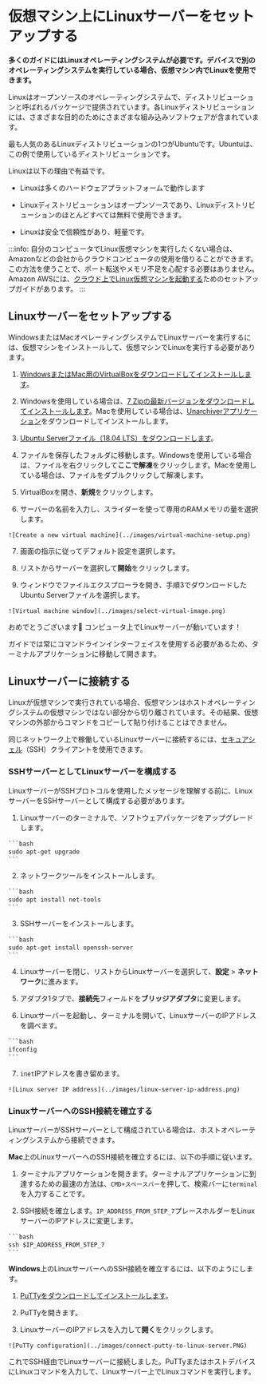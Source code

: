 # 仮想マシン上にLinuxサーバーをセットアップする
<!-- # Set up a Linux server on a virtual machine -->

**多くのガイドにはLinuxオペレーティングシステムが必要です。デバイスで別のオペレーティングシステムを実行している場合、仮想マシン内でLinuxを使用できます。**
<!-- **Many guides require a Linux operating system. If your device is running a different operating system, you can use Linux inside a virtual machine.** -->

Linuxはオープンソースのオペレーティングシステムで、ディストリビューションと呼ばれるパッケージで提供されています。各Linuxディストリビューションには、さまざまな目的のためにさまざまな組み込みソフトウェアが含まれています。
<!-- Linux is an open-source operating system, which can come in packages called distributions. Each Linux distribution includes different built-in software for different goals. -->

最も人気のあるLinuxディストリビューションの1つがUbuntuです。Ubuntuは、この例で使用しているディストリビューションです。
<!-- One of the most popular Linux distributions is Ubuntu, which is the distribution that we use in our examples. -->

Linuxは以下の理由で有益です。
<!-- Linux is beneficial for the following reasons: -->
- Linuxは多くのハードウェアプラットフォームで動作します
<!-- - Linux runs on many hardware platforms -->
- Linuxディストリビューションはオープンソースであり、Linuxディストリビューションのほとんどすべては無料で使用できます。
<!-- - Linux distributions are open-source and almost all of them are free to use -->
- Linuxは安全で信頼性があり、軽量です。
<!-- - Linux is secure, reliable, and lightweight -->

:::info:
自分のコンピュータでLinux仮想マシンを実行したくない場合は、Amazonなどの会社からクラウドコンピュータの使用を借りることができます。この方法を使うことで、ポート転送やメモリ不足を心配する必要はありません。Amazon AWSには、[クラウド上でLinux仮想マシンを起動する](https://aws.amazon.com/getting-started/tutorials/launch-a-virtual-machine/)ためのセットアップガイドがあります。
:::
<!-- :::info: -->
<!-- If you don't want to run a Linux virtual machine on your own computer, you can rent the use of a cloud computer from a company such as Amazon. By using this approach, you don't need to worry about port forwarding or running out of memory. Amazon AWS has a setup guide for [launching a Linux virtual machine on their cloud](https://aws.amazon.com/getting-started/how-to-guides/launch-a-virtual-machine/). -->
<!-- ::: -->

## Linuxサーバーをセットアップする
<!-- ## Set up a Linux server -->

WindowsまたはMacオペレーティングシステムでLinuxサーバーを実行するには、仮想マシンをインストールして、仮想マシンでLinuxを実行する必要があります。
<!-- To run a Linux server on a Windows or Mac operating system, you must install a virtual machine and run Linux on it. -->

1. [WindowsまたはMac用のVirtualBoxをダウンロードしてインストールします](https://www.virtualbox.org/wiki/Downloads)。
  <!-- 1. [Download and install VirtualBox for Windows or Mac](https://www.virtualbox.org/wiki/Downloads) -->

2. Windowsを使用している場合は、[7 Zipの最新バージョンをダウンロードしてインストールします](https://www.7-zip.org/)。Macを使用している場合は、[Unarchiverアプリケーション](https://itunes.apple.com/us/app/the-unarchiver/id425424353)をダウンロードしてインストールします。
  <!-- 2. If you're on a Windows, [download and install the latest version of 7 Zip](https://www.7-zip.org/). If you're on a Mac, download and install the [Unarchiver application](https://itunes.apple.com/us/app/the-unarchiver/id425424353). -->

3. [Ubuntu Serverファイル（18.04 LTS）をダウンロードします](https://www.ubuntu.com/download/server)。
  <!-- 3. [Download the Ubuntu Server file (18.04 LTS)](https://www.ubuntu.com/download/server) -->

4. ファイルを保存したフォルダに移動します。Windowsを使用している場合は、ファイルを右クリックして**ここで解凍**をクリックします。Macを使用している場合は、ファイルをダブルクリックして解凍します。
  <!-- 4. Go to the folder where you saved the file. If you're on a Windows, right-click the file and click **Extract here**. If you're on a Mac, double-click the file to extract it. -->

5. VirtualBoxを開き、**新規**をクリックします。
  <!-- 5. Open VirtualBox, and click **New** -->

6. サーバーの名前を入力し、スライダーを使って専用のRAMメモリの量を選択します。
  <!-- 6. Enter a name for your server, and use the slider to select the amount of RAM memory you'd like to dedicate to it -->

    ![Create a new virtual machine](../images/virtual-machine-setup.png)

7. 画面の指示に従ってデフォルト設定を選択します。
  <!-- 7. Follow the on-screen instructions and choose the default settings -->

8. リストからサーバーを選択して**開始**をクリックします。
  <!-- 8. Select your server from the list and click **Start** -->

9. ウィンドウでファイルエクスプローラを開き、手順3でダウンロードしたUbuntu Serverファイルを選択します。
  <!-- 9. In the window, open the file explorer and select the Ubuntu Server file that you downloaded in step 3 -->

    ![Virtual machine window](../images/select-virtual-image.png)

おめでとうございます:tada: コンピュータ上でLinuxサーバーが動いています！
<!-- Congratulations :tada: You've got a Linux server running on your computer! -->

ガイドでは常にコマンドラインインターフェイスを使用する必要があるため、ターミナルアプリケーションに移動して開きます。
<!-- Our guides always require the use of a command-line interface, so navigate to the Terminal application and open it. -->

## Linuxサーバーに接続する
<!-- ## Connect to your Linux server -->

Linuxが仮想マシンで実行されている場合、仮想マシンはホストオペレーティングシステムの仮想マシンではない部分から切り離されています。その結果、仮想マシンの外部からコマンドをコピーして貼り付けることはできません。
<!-- When Linux is running in a virtual machine, it's separated from the rest of your host operating system. As a result, you can't copy commands from outside the virtual machine and paste them into it. -->

同じネットワーク上で稼働しているLinuxサーバーに接続するには、[セキュアシェル](https://www.ssh.com/ssh/)（SSH）クライアントを使用できます。
<!-- To connect to your Linux server that's running on the same network, you can use a [secure shell](https://www.ssh.com/ssh/) (SSH) client. -->

### SSHサーバーとしてLinuxサーバーを構成する
<!-- ### Configure your Linux server as an SSH server -->

LinuxサーバーがSSHプロトコルを使用したメッセージを理解する前に、LinuxサーバーをSSHサーバーとして構成する必要があります。
<!-- Before your Linux server can understand messages that use the SSH protocol, you must configure it as an SSH server. -->

1. Linuxサーバーのターミナルで、ソフトウェアパッケージをアップグレードします。
  <!-- 1. In the terminal of your Linux server, upgrade your software packages -->

    ```bash
    sudo apt-get upgrade
    ```

2. ネットワークツールをインストールします。
  <!-- 2. Install the network tools -->

    ```bash
    sudo apt install net-tools
    ```

3. SSHサーバーをインストールします。
  <!-- 3. Install an SSH server -->

    ```bash
    sudo apt-get install openssh-server
    ```

4. Linuxサーバーを閉じ、リストからLinuxサーバーを選択して、**設定** > **ネットワーク**に進みます。
  <!-- 4. Close your Linux server, select your server from the list, and go to **Settings** > **Network** -->

5. アダプタ1タブで、**接続先**フィールドを**ブリッジアダプタ**に変更します。
  <!-- 5. In the Adapter 1 tab, change the **Attached to** field to **Bridged Adapter** -->

6. Linuxサーバーを起動し、ターミナルを開いて、LinuxサーバーのIPアドレスを調べます。
  <!-- 6. Start your Linux server, open the terminal and find out the IP address of your Linux server -->

    ```bash
    ifconfig
    ```

7. `inet`IPアドレスを書き留めます。
  <!-- 7. Make a note of the `inet` IP address -->

    ![Linux server IP address](../images/linux-server-ip-address.png)

### LinuxサーバーへのSSH接続を確立する
<!-- ### Establish an SSH connection to your Linux server -->

LinuxサーバーがSSHサーバーとして構成されている場合は、ホストオペレーティングシステムから接続できます。
<!-- When your Linux server is configured as an SSH server, you can connect to it from your host operating system. -->

**Mac**上のLinuxサーバーへのSSH接続を確立するには、以下の手順に従います。
<!-- To establish an SSH connection to your Linux server on a **Mac**, do the following: -->

1. ターミナルアプリケーションを開きます。ターミナルアプリケーションに到達するための最速の方法は、`CMD+スペースバー`を押して、検索バーに`terminal`を入力することです。
  <!-- 1. Open the Terminal application. The fastest way to get there is by pressing `CMD+spacebar` and entering `terminal` in the search bar. -->

2. SSH接続を確立します。`IP_ADDRESS_FROM_STEP_7`プレースホルダーをLinuxサーバーのIPアドレスに変更します。
  <!-- 2. Establish an ssh connection. Change the IP_ADDRESS_FROM_STEP_7 placeholder with the IP address of your Linux server. -->

    ```bash
    ssh $IP_ADDRESS_FROM_STEP_7
    ```

**Windows**上のLinuxサーバーへのSSH接続を確立するには、以下のようにします。
<!-- To establish an SSH connection to your Linux server on a **Windows**, do the following: -->

1. [PuTTyをダウンロードしてインストールします](https://www.ssh.com/ssh/putty/download#sec-Download-PuTTY-installation-package-for-Windows)。
  <!-- 1. [Download and install PuTTy](https://www.ssh.com/ssh/putty/download#sec-Download-PuTTY-installation-package-for-Windows) -->

2. PuTTyを開きます。
  <!-- 2. Open PuTTy -->

3. LinuxサーバーのIPアドレスを入力して**開く**をクリックします。
  <!-- 3. Enter the IP address of your Linux server and click **Open** -->

    ![PuTTy configuration](../images/connect-putty-to-linux-server.PNG)

これでSSH経由でLinuxサーバーに接続しました。PuTTyまたはホストデバイスにLinuxコマンドを入力して、Linuxサーバー上でLinuxコマンドを実行します。
<!-- You're now connected to your Linux server over SSH. Enter Linux commands in the PuTTy or host terminal to run them on your Linux server. -->
